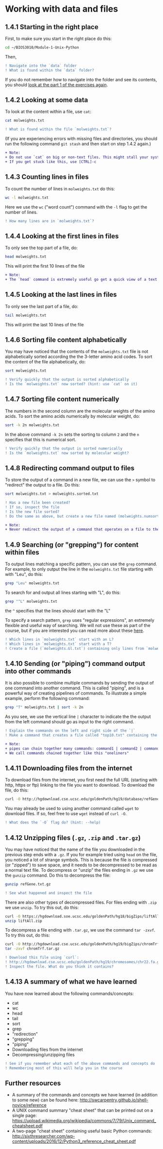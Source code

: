 # Working with data and files

## 1.4.1 Starting in the right place
First, to make sure you start in the right place do this:
```bash
cd ~/BIOS3010/Module-1-Unix-Python
```
Then,
```diff
! Navigate into the `data` folder
! What is found within the `data` folder?
```

If you do not remember how to navigate into the folder and see its contents, you should [look at the part 1 of the exercises again](Unix-1.md).

## 1.4.2 Looking at some data
To look at the content within a file, use `cat`:
```bash
cat molweights.txt
```

```diff
! What is found within the file `molweights.txt`?
```
(If you are experiencing errors with missing files and directories, you should run the following command `git stash` and then start on step 1.4.2 again.)

```diff
+ Note:
+ Do not use `cat` on big or non-text files. This might stall your system.
+ If you get stuck like this, use [CTRL]-c 
```

## 1.4.3 Counting lines in files
To count the number of lines in `molweights.txt` do this:
```bash
wc -l molweights.txt
```
Here we use the `wc` ("word count") command with the `-l` flag to get the number of lines.

```diff
! How many lines are in `molweights.txt`?
```

## 1.4.4 Looking at the first lines in files
To only see the top part of a file, do:
```bash
head molweights.txt
```
This will print the first 10 lines of the file

```diff
+ Note:
+ The `head` command is extremely useful go get a quick view of a text file
```

## 1.4.5 Looking at the last lines in files
To only see the last part of a file, do:
```bash
tail molweights.txt
```
This will print the last 10 lines of the file

## 1.4.6 Sorting file content alphabetically
You may have noticed that the contents of the `molweights.txt` file is not alphabetically sorted according the the 3-letter amino acid codes. To sort the content of the file alphabetically, do:

```bash
sort molweights.txt
```

```diff
! Verify quickly that the output is sorted alphabetically
! Is the `molweights.txt` now sorted? (hint: use `cat` on it)
```

## 1.4.7 Sorting file content numerically
The numbers in the second column are the molecular weights of the amino acids. To sort the amino acids numerically by molecular weight, do:

```bash
sort -k 2n molweights.txt
```
In the above command `-k 2n` sets the sorting to column `2` and the `n` specifies that this is numerical sort.

```diff
! Verify quickly that the output is sorted numerically
! Is the `molweights.txt` now sorted by molecular weight? 
```

## 1.4.8 Redirecting command output to files
To store the output of a command in a new file, we can use the `>` symbol to "redirect" the output to a file. Do this:
```bash
sort molweights.txt > molweights.sorted.txt
```
```diff
! Has a new file been created?
! If so, inspect the file
! Is the new file sorted?
! Do the same as above, but create a new file named (molweights.numsort.txt) sorted by molecular weight
```

```diff
+ Note:
+ Never redirect the output of a command that operates on a file to the same file
```

## 1.4.9 Searching (or "grepping") for content within files
To output lines matching a specific pattern, you can use the `grep` command. For example, to only output the line in the `molweights.txt` file starting with with "Leu", do this:

```bash
grep "Leu" molweights.txt
```
To search for and output all lines starting with "L", do this:

```bash
grep "^L" molweights.txt
```
the `^` specifies that the lines  should start with the "L"  

To specify a search pattern, `grep` uses "regular expressions", an extremely flexible and useful way of searching. We will not use these as part of the course, but if you are interested you can read more about these [here](https://www.cyberciti.biz/faq/grep-regular-expressions/).

```diff
! Which lines in `molweights.txt` start with an L?
! Which lines in `molweights.txt` start with a T?
! Create a file (`molweights.Gl.txt`) containing only lines from `molweights.txt` starting with "Gl"
```

## 1.4.10 Sending (or "piping") command output into other commands
It is also possible to combine multiple commands by sending the output of one command into another command. This is called "piping", and is a powerful way of creating pipelines of commands. To illustrate a simple example, perform the following command:

```bash
grep "T" molweights.txt | sort -k 2n
```
As you see, we use the vertical line `|` character to indicate the the output from the left command should go as input to the right command. 

```diff
! Explain the commands on the left and right side of the `|`
! Make a command that creates a file called "top10.txt" containing the 10 amino acids with the highest molecular weights
```

```diff
+ Note:
+ pipes can chain together many commands: command1 | command2 | command3 (etc.)
+ We call commands chained together like this "oneliners"
```

## 1.4.11 Downloading files from the internet
To download files from the internet, you first need the full URL (starting with http, https or ftp) linking to the file you want to download. To download the file, do this:
```bash
curl -O http://hgdownload.cse.ucsc.edu/goldenPath/hg19/database/refGene.txt.gz
```
You may already be used to using another command called `wget` to download files. If so, feel free to use `wget` instead of `curl -O`.

```diff
! What does the `-O` flag do? (hint: --help)
```

## 1.4.12 Unzipping files (`.gz`, `.zip` and `.tar.gz`)
You may have noticed that the name of the file you downloaded in the previous step ends with a `.gz`. If you for example tried using `head` on the file, you noticed a lot of strange symbols. This is because the file is compressed (or "zipped") to save space, and it needs to be decompressed to be read as a normal text file. To decompress or "unzip" the files ending in `.gz` we use the `gunzip` command. Do this to decompress the file:

```bash
gunzip refGene.txt.gz
```

```diff
! See what happened and inspect the file
```

There are also other types of decompressed files. For files ending with `.zip` we use `unzip`. To try this out, do this:

```bash
curl -O https://hgdownload.soe.ucsc.edu/goldenPath/hg18/bigZips/liftAll.zip
unzip liftAll.zip
```

To decompress a file ending with `.tar.gz`, we use the command `tar -zxvf`. To try this out,  do this:

```bash
curl -O http://hgdownload.cse.ucsc.edu/goldenPath/hg19/bigZips/chromTrf.tar.gz
tar -zxvf chromTrf.tar.gz
```

```diff
! Download this file using `curl`:
! http://hgdownload.cse.ucsc.edu/goldenPath/hg19/chromosomes/chr22.fa.gz
! Inspect the file. What do you think it contains?
```

## 1.4.13 A summary of what we have learned
You have now learned about the following commands/concepts:
- cat
- wc 
- head
- tail
- sort
- grep
- "redirection"
- "grepping"
- "piping"
- Downloading files from the internet
- Decompressing/unzipping files

```diff
! See if you remember what each of the above commands and concepts do
! Remembering most of this will help you in the course
```

## Further resources
- A summary of the commands and concepts we have learned (in addition to some new) can be found here: http://swcarpentry.github.io/shell-novice/reference
- A UNIX command summary "cheat sheet" that can be printed out on a single page: https://upload.wikimedia.org/wikipedia/commons/7/79/Unix_command_cheatsheet.pdf
- A two-page "cheat sheet" containing useful basic Python commands: http://sixthresearcher.com/wp-content/uploads/2016/12/Python3_reference_cheat_sheet.pdf
